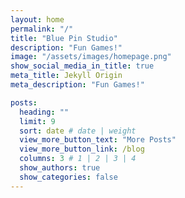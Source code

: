 ```yaml
---
layout: home
permalink: "/"
title: "Blue Pin Studio"
description: "Fun Games!"
image: "/assets/images/homepage.png"
show_social_media_in_title: true
meta_title: Jekyll Origin
meta_description: "Fun Games!"

posts:
  heading: ""
  limit: 9
  sort: date # date | weight
  view_more_button_text: "More Posts"
  view_more_button_link: /blog
  columns: 3 # 1 | 2 | 3 | 4
  show_authors: true
  show_categories: false
---
```

